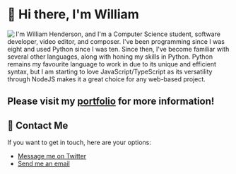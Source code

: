 # 👋 Hi there, I'm William
<img align="left" src="https://github-readme-stats.vercel.app/api?username=w-henderson">
I'm William Henderson, and I'm a Computer Science student, software developer, video editor, and composer. I've been programming since I was eight and used Python since I was ten. Since then, I've become familiar with several other languages, along with honing my skills in Python. Python remains my favourite language to work in due to its unique and efficient syntax, but I am starting to love JavaScript/TypeScript as its versatility through NodeJS makes it a great choice for any web-based project.

## Please visit my [portfolio](https://w-henderson.github.io) for more information!

## 💬 Contact Me
If you want to get in touch, here are your options:
- [Message me on Twitter](https://twitter.com/realcooltomato)
- [Send me an email](mailto:william-henderson@outlook.com)
